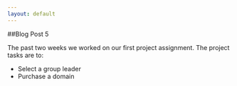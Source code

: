 ```yaml
---
layout: default
---
```


##Blog Post 5



The past two weeks we worked on our first project assignment. The project tasks are to:

-  Select a group leader
-  Purchase a domain 